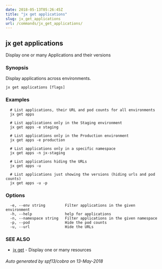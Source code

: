 ```yaml
---
date: 2018-05-13T05:26:45Z
title: "jx get applications"
slug: jx_get_applications
url: /commands/jx_get_applications/
---
```

## jx get applications

Display one or many Applications and their versions

### Synopsis

Display applications across environments.

```
jx get applications [flags]
```

### Examples

```
  # List applications, their URL and pod counts for all environments
  jx get apps
  
  # List applications only in the Staging environment
  jx get apps -e staging
  
  # List applications only in the Production environment
  jx get apps -e production
  
  # List applications only in a specific namespace
  jx get apps -n jx-staging
  
  # List applications hiding the URLs
  jx get apps -u
  
  # List applications just showing the versions (hiding urls and pod counts)
  jx get apps -u -p
```

### Options

```
  -e, --env string         Filter applications in the given environment
  -h, --help               help for applications
  -n, --namespace string   Filter applications in the given namespace
  -p, --pod                Hide the pod counts
  -u, --url                Hide the URLs
```

### SEE ALSO

* [jx get](/commands/jx_get/)	 - Display one or many resources

###### Auto generated by spf13/cobra on 13-May-2018

